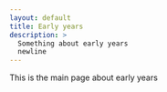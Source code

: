 ```yaml
---
layout: default
title: Early years
description: >
  Something about early years
  newline
---
```


This is the main page about early years
